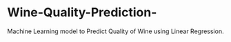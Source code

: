 # Wine-Quality-Prediction-
Machine Learning model to Predict Quality of Wine using Linear Regression.

